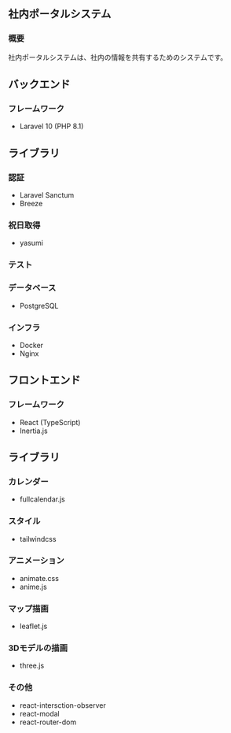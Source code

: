 ## 社内ポータルシステム

### 概要

社内ポータルシステムは、社内の情報を共有するためのシステムです。

## バックエンド

### フレームワーク
- Laravel 10 (PHP 8.1)

## ライブラリ

### 認証
- Laravel Sanctum
- Breeze

### 祝日取得
- yasumi

### テスト

### データベース
- PostgreSQL

### インフラ
- Docker
- Nginx

## フロントエンド

### フレームワーク
- React (TypeScript)
- Inertia.js

## ライブラリ

### カレンダー
- fullcalendar.js

### スタイル
- tailwindcss

### アニメーション
- animate.css
- anime.js

### マップ描画
- leaflet.js

### 3Dモデルの描画
- three.js

### その他
- react-intersction-observer
- react-modal
- react-router-dom
